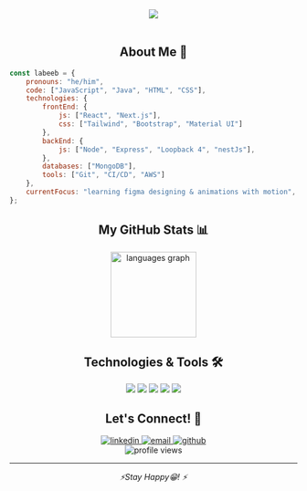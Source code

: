 <!-- Header Section -->
<div align="center">
  <div>
    <img src="https://readme-typing-svg.demolab.com/?lines=👋+Hey,+I'm+Labeeb+Shareef;Full+Stack+Developer;Always+learning+new+things&font=Fira%20Code&center=true&width=440&height=45&color=f75c7e&vCenter=true&pause=1000&size=22" />
  </div>
</div>

<br/>

<!-- About Me Section -->
<h2 align="center">About Me 🚀</h2>

```javascript
const labeeb = {
    pronouns: "he/him",
    code: ["JavaScript", "Java", "HTML", "CSS"],
    technologies: {
        frontEnd: {
            js: ["React", "Next.js"],
            css: ["Tailwind", "Bootstrap", "Material UI"]
        },
        backEnd: {
            js: ["Node", "Express", "Loopback 4", "nestJs"],
        },
        databases: ["MongoDB"],
        tools: ["Git", "CI/CD", "AWS"]
    },
    currentFocus: "learning figma designing & animations with motion",
};
```

<!-- Stats Section -->
<h2 align="center">My GitHub Stats 📊</h2>
<div align="center">
  <img src="https://github-readme-stats.vercel.app/api/top-langs?username=labeebshareef&locale=en&hide_title=false&layout=compact&card_width=320&langs_count=6&theme=radical&hide_border=true" height="150" alt="languages graph" />
</div>

<!-- Skills Section -->
<h2 align="center">Technologies & Tools 🛠️</h2>

<div align="center">
  <img src="https://img.shields.io/badge/JavaScript-F7DF1E?style=for-the-badge&logo=javascript&logoColor=black" />
  <img src="https://img.shields.io/badge/React-61DAFB?style=for-the-badge&logo=react&logoColor=black" />
  <img src="https://img.shields.io/badge/Node.js-339933?style=for-the-badge&logo=node.js&logoColor=white" />
<!--   <img src="https://img.shields.io/badge/Python-3776AB?style=for-the-badge&logo=python&logoColor=white" /> -->
  <img src="https://img.shields.io/badge/MongoDB-47A248?style=for-the-badge&logo=mongodb&logoColor=white" />
<!--   <img src="https://img.shields.io/badge/Docker-2496ED?style=for-the-badge&logo=docker&logoColor=white" /> -->
  <img src="https://img.shields.io/badge/AWS-232F3E?style=for-the-badge&logo=amazon-aws&logoColor=white" />
</div>

<!-- Connect Section -->
<h2 align="center">Let's Connect! 🤝</h2>

<div align="center">
  <a href="https://www.linkedin.com/in/labeeb-shareef" target="_blank">
    <img src="https://img.shields.io/badge/LinkedIn-0077B5?style=for-the-badge&logo=linkedin&logoColor=white" alt="linkedin" />
  </a>
  <a href="mailto:labeebshareef96@gmail.com">
    <img src="https://img.shields.io/badge/Email-D14836?style=for-the-badge&logo=gmail&logoColor=white" alt="email" />
  </a>
  <a href="https://github.com/labeebshareef" target="_blank">
    <img src="https://img.shields.io/badge/GitHub-100000?style=for-the-badge&logo=github&logoColor=white" alt="github" />
  </a>
</div>

<!-- Footer -->
<div align="center">
  <img src="https://komarev.com/ghpvc/?username=labeebshareef&color=blueviolet&style=flat-square&label=Profile+Views" alt="profile views" />
</div>

---

<div align="center">
  <i>⚡Stay Happy😁! ⚡</i>
</div>
